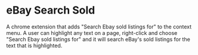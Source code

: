 # eBay Search Sold

A chrome extension that adds "Search Ebay sold listings for" to the context menu. A user can highlight any text on a page, right-click and choose "Search Ebay sold listings for" and it will search eBay's sold listings for the text that is highlighted.

